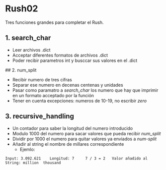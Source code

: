 # Rush02

Tres funciones grandes para completar el Rush.

## 1. search_char

-	Leer archivos .dict
-	Acceptar diferentes formatos de archivos .dict
-	Poder recibir parametros int y busccar sus valores en el .dict

## 2. num_split

-	Recibir numero de tres cifras
-	Separar ese numero en decenas centenas y unidades
-	Pasar como paramatro a *search_char* los numero que hay que imprimir en un formato acceptado por la función
-	Tener en cuenta excepciones: numeros de 10-19, no escribir *zero*

## 3. recursive_handling

-	Un contador para saber la longitud del numero introducido
-	Modulo 1000 del numero para sacar valores que pueda recibir *num_split*
-	Dividir por 1000 el numero para quitar valores ya enviados a *num-split*
-	Añadir al string el nombre de millares correspondiente
	-	Ejemlo:
```
Input: 3.092.621	Longitud: 7		7 / 3 = 2	Valor añadido al String: million  thousand
```